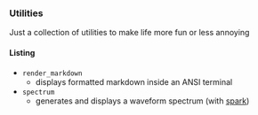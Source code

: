 ### Utilities

Just a collection of utilities to make life more fun or less annoying

#### Listing

+ `render_markdown`
  + displays formatted markdown inside an ANSI terminal
+ `spectrum`
  + generates and displays a waveform spectrum (with [spark](https://github.com/holman/spark))
